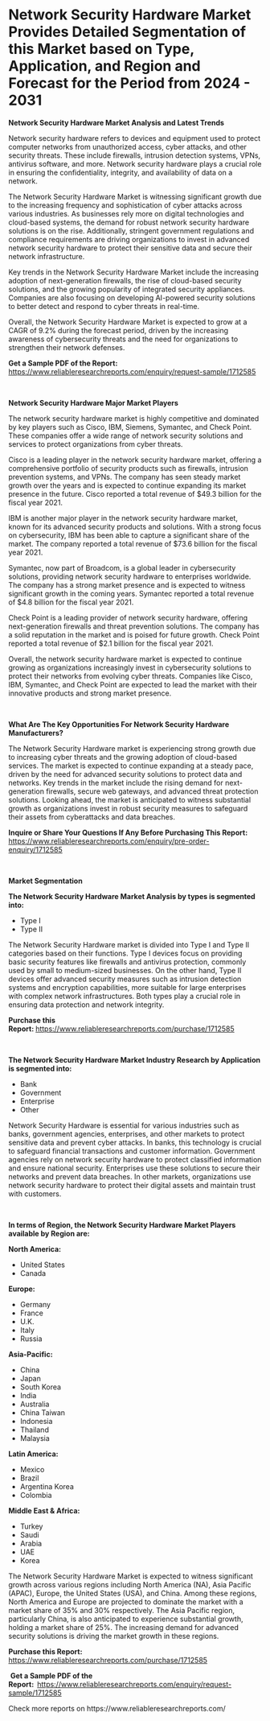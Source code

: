 <p><h1>Network Security Hardware Market Provides Detailed Segmentation of this Market based on Type, Application, and Region and Forecast for the Period from 2024 - 2031</h1></p><p><strong>Network Security Hardware Market Analysis and Latest Trends</strong></p>
<p><p>Network security hardware refers to devices and equipment used to protect computer networks from unauthorized access, cyber attacks, and other security threats. These include firewalls, intrusion detection systems, VPNs, antivirus software, and more. Network security hardware plays a crucial role in ensuring the confidentiality, integrity, and availability of data on a network.</p><p>The Network Security Hardware Market is witnessing significant growth due to the increasing frequency and sophistication of cyber attacks across various industries. As businesses rely more on digital technologies and cloud-based systems, the demand for robust network security hardware solutions is on the rise. Additionally, stringent government regulations and compliance requirements are driving organizations to invest in advanced network security hardware to protect their sensitive data and secure their network infrastructure.</p><p>Key trends in the Network Security Hardware Market include the increasing adoption of next-generation firewalls, the rise of cloud-based security solutions, and the growing popularity of integrated security appliances. Companies are also focusing on developing AI-powered security solutions to better detect and respond to cyber threats in real-time.</p><p>Overall, the Network Security Hardware Market is expected to grow at a CAGR of 9.2% during the forecast period, driven by the increasing awareness of cybersecurity threats and the need for organizations to strengthen their network defenses.</p></p>
<p><strong>Get a Sample PDF of the Report:&nbsp;</strong> <a href="https://www.reliableresearchreports.com/enquiry/request-sample/1712585">https://www.reliableresearchreports.com/enquiry/request-sample/1712585</a></p>
<p>&nbsp;</p>
<p><strong>Network Security Hardware Major Market Players</strong></p>
<p><p>The network security hardware market is highly competitive and dominated by key players such as Cisco, IBM, Siemens, Symantec, and Check Point. These companies offer a wide range of network security solutions and services to protect organizations from cyber threats.</p><p>Cisco is a leading player in the network security hardware market, offering a comprehensive portfolio of security products such as firewalls, intrusion prevention systems, and VPNs. The company has seen steady market growth over the years and is expected to continue expanding its market presence in the future. Cisco reported a total revenue of $49.3 billion for the fiscal year 2021.</p><p>IBM is another major player in the network security hardware market, known for its advanced security products and solutions. With a strong focus on cybersecurity, IBM has been able to capture a significant share of the market. The company reported a total revenue of $73.6 billion for the fiscal year 2021.</p><p>Symantec, now part of Broadcom, is a global leader in cybersecurity solutions, providing network security hardware to enterprises worldwide. The company has a strong market presence and is expected to witness significant growth in the coming years. Symantec reported a total revenue of $4.8 billion for the fiscal year 2021.</p><p>Check Point is a leading provider of network security hardware, offering next-generation firewalls and threat prevention solutions. The company has a solid reputation in the market and is poised for future growth. Check Point reported a total revenue of $2.1 billion for the fiscal year 2021.</p><p>Overall, the network security hardware market is expected to continue growing as organizations increasingly invest in cybersecurity solutions to protect their networks from evolving cyber threats. Companies like Cisco, IBM, Symantec, and Check Point are expected to lead the market with their innovative products and strong market presence.</p></p>
<p>&nbsp;</p>
<p><strong>What Are The Key Opportunities For Network Security Hardware Manufacturers?</strong></p>
<p><p>The Network Security Hardware market is experiencing strong growth due to increasing cyber threats and the growing adoption of cloud-based services. The market is expected to continue expanding at a steady pace, driven by the need for advanced security solutions to protect data and networks. Key trends in the market include the rising demand for next-generation firewalls, secure web gateways, and advanced threat protection solutions. Looking ahead, the market is anticipated to witness substantial growth as organizations invest in robust security measures to safeguard their assets from cyberattacks and data breaches.</p></p>
<p><strong>Inquire or Share Your Questions If Any Before Purchasing This Report:</strong> <a href="https://www.reliableresearchreports.com/enquiry/pre-order-enquiry/1712585">https://www.reliableresearchreports.com/enquiry/pre-order-enquiry/1712585</a></p>
<p>&nbsp;</p>
<p><strong>Market Segmentation</strong></p>
<p><strong>The Network Security Hardware Market Analysis by types is segmented into:</strong></p>
<p><ul><li>Type I</li><li>Type II</li></ul></p>
<p><p>The Network Security Hardware market is divided into Type I and Type II categories based on their functions. Type I devices focus on providing basic security features like firewalls and antivirus protection, commonly used by small to medium-sized businesses. On the other hand, Type II devices offer advanced security measures such as intrusion detection systems and encryption capabilities, more suitable for large enterprises with complex network infrastructures. Both types play a crucial role in ensuring data protection and network integrity.</p></p>
<p><strong>Purchase this Report:&nbsp;</strong><a href="https://www.reliableresearchreports.com/purchase/1712585">https://www.reliableresearchreports.com/purchase/1712585</a></p>
<p>&nbsp;</p>
<p><strong>The Network Security Hardware Market Industry Research by Application is segmented into:</strong></p>
<p><ul><li>Bank</li><li>Government</li><li>Enterprise</li><li>Other</li></ul></p>
<p><p>Network Security Hardware is essential for various industries such as banks, government agencies, enterprises, and other markets to protect sensitive data and prevent cyber attacks. In banks, this technology is crucial to safeguard financial transactions and customer information. Government agencies rely on network security hardware to protect classified information and ensure national security. Enterprises use these solutions to secure their networks and prevent data breaches. In other markets, organizations use network security hardware to protect their digital assets and maintain trust with customers.</p></p>
<p>&nbsp;</p>
<p><strong>In terms of Region, the Network Security Hardware Market Players available by Region are:</strong></p>
<p>
    <p> <strong> North America: </strong>
        <ul>
            <li>United States</li>
            <li>Canada</li>
        </ul>
        </p> 
    <p> <strong> Europe: </strong>
        <ul>
            <li>Germany</li>
            <li>France</li>
            <li>U.K.</li>
            <li>Italy</li>
            <li>Russia</li>
        </ul>
        </p> 
    <p> <strong> Asia-Pacific: </strong>
        <ul>
            <li>China</li>
            <li>Japan</li>
            <li>South Korea</li>
            <li>India</li>
            <li>Australia</li>
            <li>China Taiwan</li>
            <li>Indonesia</li>
            <li>Thailand</li>
            <li>Malaysia</li>
        </ul>
        </p> 
    <p> <strong> Latin America: </strong>
        <ul>
            <li>Mexico</li>
            <li>Brazil</li>
            <li>Argentina Korea</li>
            <li>Colombia</li>
        </ul>
        </p> 
    <p> <strong> Middle East & Africa: </strong>
        <ul>
            <li>Turkey</li>
            <li>Saudi</li>
            <li>Arabia</li>
            <li>UAE</li>
            <li>Korea</li>
        </ul>
    </p>
    </p>
<p><p>The Network Security Hardware Market is expected to witness significant growth across various regions including North America (NA), Asia Pacific (APAC), Europe, the United States (USA), and China. Among these regions, North America and Europe are projected to dominate the market with a market share of 35% and 30% respectively. The Asia Pacific region, particularly China, is also anticipated to experience substantial growth, holding a market share of 25%. The increasing demand for advanced security solutions is driving the market growth in these regions.</p></p>
<p><strong>Purchase this Report: </strong><a href="https://www.reliableresearchreports.com/purchase/1712585">https://www.reliableresearchreports.com/purchase/1712585</a></p>
<p>&nbsp;<strong>Get a Sample PDF of the Report:&nbsp;&nbsp;</strong><a href="https://www.reliableresearchreports.com/enquiry/request-sample/1712585">https://www.reliableresearchreports.com/enquiry/request-sample/1712585</a></p>
<p><strong></strong></p>
<p>Check more reports on https://www.reliableresearchreports.com/</p>